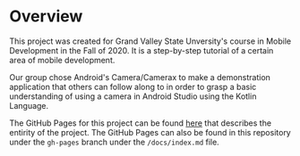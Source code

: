 # Overview
This project was created for Grand Valley State Unversity's course in Mobile Development in the Fall of 2020. It is a step-by-step tutorial of a certain area of mobile development.
  
Our group chose Android's Camera/Camerax to make a demonstration application that others can follow along to in order to grasp a basic understanding of using a camera in Android Studio
using the Kotlin Language.   
  
The GitHub Pages for this project can be found [here](https://shaylahinkley.github.io/gvsu-cis357-camera-camerax/) that describes the entirity of the project. The GitHub Pages can also be found in this repository under the `gh-pages` branch under the `/docs/index.md` file.
